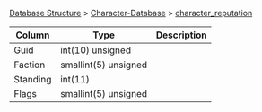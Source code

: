 [Database Structure](Database-Structure) > [Character-Database](Character-Database) > [character_reputation](character_reputation)

Column | Type | Description
--- | --- | ---
Guid | int(10) unsigned | 
Faction | smallint(5) unsigned | 
Standing | int(11) | 
Flags | smallint(5) unsigned | 
